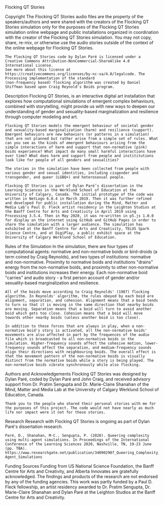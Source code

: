 Flocking QT Stories

Copyright
    The Flocking QT Stories audio files are the property of the speakers/authors and were shared with the creators of the Flocking QT Stories simulation only for the purposes of the Flocking QT Stories simulation online webpage and public installations organized in coordination with the creator of the Flocking QT Stories simulation. You may not copy, share, re-mix, or otherwise use the audio stories outside of the context of the online webpage for Flocking QT Stories.

    The Flocking QT Stories code by Dylan Paré is licensed under a Creative Commons Attribution-NonCommercial-ShareAlike 4.0 International License.
    See more about this license at https://creativecommons.org/licenses/by-nc-sa/4.0/legalcode. The Processing implementation of the standard
    (non-frequency based) flocking algorithm was created by Daniel Shiffman based upon Craig Reynold's Boids program.

Description
    Flocking QT Stories, is an interactive digital art installation that explores how computational simulations of emergent complex behaviours, combined with storytelling, might provide us with new ways to deepen our understanding of gender and sexuality-based marginalization and resilience through computer modeling and art.

    Flocking QT Stories models the emergent behaviour of societal gender and sexuality-based marginalization (harm) and resilience (support). Emergent behaviors are new behaviors (or patterns in a simulation) that are not planned but rather arise from a simple set of rules. What can you see as the kinds of emergent behaviours arising from the simple interactions of harm and support that non-normative (pink) boids experience? What impact do many small harmful interactions have over time? What does harm and support from people and instititutions look like for people of all genders and sexualities?

    The stories in the simulation have been collected from people with various gender and sexual identities, including cisgender and transgender, and queer (LGBQ+) and heterosexual people.

    Flocking QT Stories is part of Dylan Paré’s dissertation in the Learning Sciences in the Werklund School of Education at the University of Calgary, Canada. The initial prototype of the code was written in NetLogo 6.0.4 in March 2019. Then it was further refined and developed for public installation during the Mind, Matter and Media Lab’s Paul D. Fleck artist residency in the Leighton Studios at the Banff Centre for Arts and Creativity in April 2019 using Processing 3.5.4. Then in May 2020, it was re-written in p5.js 1.0.0 for display on the internet using GitHub and GitHub Pages in order to share the simulation with a larger audience. The simulation has exhibited at the Banff Centre for Arts and Creativity, TELUS Spark Science Centre, and at DigiPlay, a public exhibit space at the University of Calgary Werklund School of Education.

Rules of the Simulation
    In the simulation, there are four types of computational agents: normative and non-normative boids or bird-droids (a term coined by Craig Reynolds), and two types of institutions: normative and non-normative. Proximity to normative boids and institutions "drains" energy from the non-normative boids, and proximity to other non-normative boids and institutions increases their energy. Each non-normative boid "carries" and audio story - a first person account of gender and/or sexuality-based marginalization and resilience.

    All of the boids move according to Craig Reynolds' (1987) flocking algorithm. In Reynolds' algorithm, the rules obeyed by each boid are alignment, separation, and cohesion. Alignment means that a boid tends to turn so that it is moving in the same direction that nearby boids are moving. Separation means that a boid will turn to avoid another boid which gets too close. Cohesion means that a boid will move towards other nearby boids (unless another boid is too close).

    In addition to these forces that are always in play, when a non-normative boid's story is activated, all the non-normative boids' movements are also affected in part by the frequences of the audio file which is broadcasted to all non-normative boids in the simulation. Higher-frequency sounds affect the cohesive motion, lower-frequency sounds affect the separation, and medium-frequency sounds align their directions with neighbouring boids. The overall effect is that the movement pattern of the non-normative boids is visually distinct from the normative boids while a story is being played. The non-normative boids vibrate synchronously while also flocking.

Authors and Acknowledgements
    Flocking QT Stories was designed by Dylan Paré, coded by Dylan Paré and John Craig, and received advisory support from Dr. Pratim Sengupta and Dr. Marie-Claire Shanahan of the Mind, Matter and Media Lab at the University of Calgary Werklund School of Education, Canada.

    Thank you to the people who shared their personal stories with me for the purposes of this project. The code would not have nearly as much life nor impact were it not for these stories.

Research
    Research with Flocking QT Stories is ongoing as part of Dylan Paré's dissertation research.

    Paré, D., Shanahan, M-C., Sengupta, P. (2020). Queering complexity using multi-agent simulations. In Proceedings of the International Conference of the Learning Sciences 2020, Nashville, TN, 19-23 June (pp. TBA). https://www.researchgate.net/publication/340902907_Queering_Complexity_Using_Multi-Agent_Simulations

Funding Sources
    Funding from US National Science Foundation, the Banff Centre for Arts and Creativity, and Alberta Innovates are gratefully acknowledged. The findings and products of the research are not endorsed by any of the funding agencies. This work was partly funded by a Paul D. Fleck fellowship, an artist residency awarded to Dr. Pratim Sengupta, Dr. Marie-Claire Shanahan and Dylan Paré at the Leighton Studios at the Banff Centre for Arts and Creativity.
